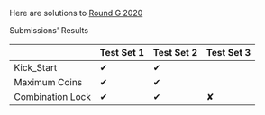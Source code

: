 Here are solutions to [Round G 2020](https://codingcompetitions.withgoogle.com/kickstart/round/00000000001a0069)

Submissions' Results

|                  | Test Set 1  | Test Set 2 | Test Set 3 |
| ---------------- | ----------- | ---------- | ---------- |
| Kick_Start       |     ✔      |    ✔    |           |
| Maximum Coins    |     ✔      |    ✔     |          |
| Combination Lock |     ✔      |    ✔     |     ✘      |
